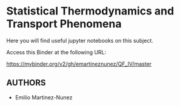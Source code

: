 # Statistical Thermodynamics and Transport Phenomena

Here you will find useful jupyter notebooks on this subject.

Access this Binder at the following URL:

https://mybinder.org/v2/gh/emartineznunez/QF_IV/master

## AUTHORS

* Emilio Martinez-Nunez
